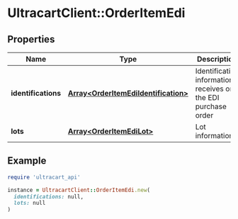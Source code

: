 # UltracartClient::OrderItemEdi

## Properties

| Name | Type | Description | Notes |
| ---- | ---- | ----------- | ----- |
| **identifications** | [**Array&lt;OrderItemEdiIdentification&gt;**](OrderItemEdiIdentification.md) | Identification information receives on the EDI purchase order | [optional] |
| **lots** | [**Array&lt;OrderItemEdiLot&gt;**](OrderItemEdiLot.md) | Lot information | [optional] |

## Example

```ruby
require 'ultracart_api'

instance = UltracartClient::OrderItemEdi.new(
  identifications: null,
  lots: null
)
```


